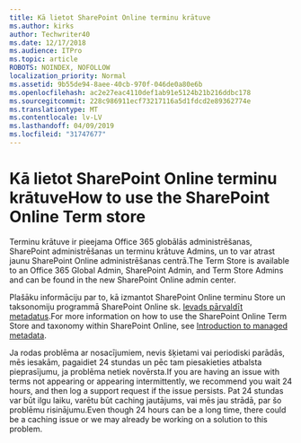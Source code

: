 ```yaml
---
title: Kā lietot SharePoint Online terminu krātuve
ms.author: kirks
author: Techwriter40
ms.date: 12/17/2018
ms.audience: ITPro
ms.topic: article
ROBOTS: NOINDEX, NOFOLLOW
localization_priority: Normal
ms.assetid: 9b55de94-8aee-40cb-970f-046de0a80e6b
ms.openlocfilehash: ac2e27eac4110def1ab91e5124b21b216ddbc178
ms.sourcegitcommit: 228c986911ecf73217116a5d1fdcd2e89362774e
ms.translationtype: MT
ms.contentlocale: lv-LV
ms.lasthandoff: 04/09/2019
ms.locfileid: "31747677"
---
```

# <a name="how-to-use-the-sharepoint-online-term-store"></a><span data-ttu-id="8a33e-102">Kā lietot SharePoint Online terminu krātuve</span><span class="sxs-lookup"><span data-stu-id="8a33e-102">How to use the SharePoint Online Term store</span></span>

<span data-ttu-id="8a33e-103">Terminu krātuve ir pieejama Office 365 globālās administrēšanas, SharePoint administrēšanas un terminu krātuve Admins, un to var atrast jaunu SharePoint Online administrēšanas centrā.</span><span class="sxs-lookup"><span data-stu-id="8a33e-103">The Term Store is available to an Office 365 Global Admin, SharePoint Admin, and Term Store Admins and can be found in the new SharePoint Online admin center.</span></span> 
  
<span data-ttu-id="8a33e-104">Plašāku informāciju par to, kā izmantot SharePoint Online terminu Store un taksonomiju programmā SharePoint Online sk. [Ievads pārvaldīt metadatus](https://go.microsoft.com/fwlink/?linkid=2044674&amp;clcid=0x409).</span><span class="sxs-lookup"><span data-stu-id="8a33e-104">For more information on how to use the SharePoint Online Term Store and taxonomy within SharePoint Online, see [Introduction to managed metadata](https://go.microsoft.com/fwlink/?linkid=2044674&amp;clcid=0x409).</span></span>
  
<span data-ttu-id="8a33e-105">Ja rodas problēma ar nosacījumiem, nevis šķietami vai periodiski parādās, mēs iesakām, pagaidiet 24 stundas un pēc tam piesakieties atbalsta pieprasījumu, ja problēma netiek novērsta.</span><span class="sxs-lookup"><span data-stu-id="8a33e-105">If you are having an issue with terms not appearing or appearing intermittently, we recommend you wait 24 hours, and then log a support request if the issue persists.</span></span> <span data-ttu-id="8a33e-106">Pat 24 stundas var būt ilgu laiku, varētu būt caching jautājums, vai mēs jau strādā, par šo problēmu risinājumu.</span><span class="sxs-lookup"><span data-stu-id="8a33e-106">Even though 24 hours can be a long time, there could be a caching issue or we may already be working on a solution to this problem.</span></span>
  

